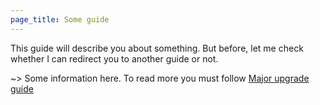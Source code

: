 ```yaml
---
page_title: Some guide
---
```


This guide will describe you about something. But before, let me check whether I can redirect you to another guide or not.

~> Some information here. To read more you must follow [Major upgrade guide](v2-major-upgrade.md)

